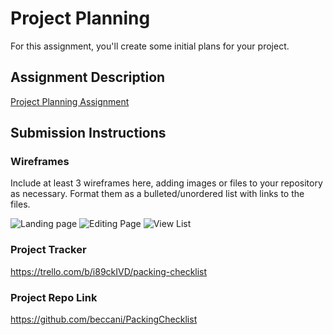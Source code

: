 # Project Planning
For this assignment, you'll create some initial plans for your project.

## Assignment Description
[Project Planning Assignment](https://education.launchcode.org/liftoff/modules/assignments/project-planning)

## Submission Instructions

### Wireframes

Include at least 3 wireframes here, adding images or files to your repository as necessary. Format them as a bulleted/unordered list with links to the files.

![Landing page](https://user-images.githubusercontent.com/74126075/117233961-b7f1e280-ade9-11eb-829b-4b8fdb6bb6bb.PNG)
![Editing Page](https://user-images.githubusercontent.com/74126075/117233975-bc1e0000-ade9-11eb-8543-5a76b87956f5.PNG)
![View List](https://user-images.githubusercontent.com/74126075/117233978-bf18f080-ade9-11eb-9b6c-e71253f6c59a.PNG)


### Project Tracker

https://trello.com/b/i89ckIVD/packing-checklist

### Project Repo Link

https://github.com/beccani/PackingChecklist

